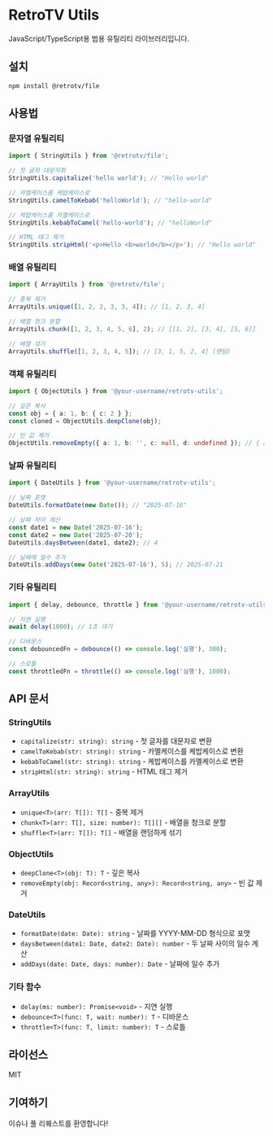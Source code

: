 # RetroTV Utils

JavaScript/TypeScript용 범용 유틸리티 라이브러리입니다.

## 설치

```bash
npm install @retrotv/file
```

## 사용법

### 문자열 유틸리티

```typescript
import { StringUtils } from '@retrotv/file';

// 첫 글자 대문자화
StringUtils.capitalize('hello world'); // "Hello world"

// 카멜케이스를 케밥케이스로
StringUtils.camelToKebab('helloWorld'); // "hello-world"

// 케밥케이스를 카멜케이스로
StringUtils.kebabToCamel('hello-world'); // "helloWorld"

// HTML 태그 제거
StringUtils.stripHtml('<p>Hello <b>world</b></p>'); // "Hello world"
```

### 배열 유틸리티

```typescript
import { ArrayUtils } from '@retrotv/file';

// 중복 제거
ArrayUtils.unique([1, 2, 2, 3, 3, 4]); // [1, 2, 3, 4]

// 배열 청크 분할
ArrayUtils.chunk([1, 2, 3, 4, 5, 6], 2); // [[1, 2], [3, 4], [5, 6]]

// 배열 섞기
ArrayUtils.shuffle([1, 2, 3, 4, 5]); // [3, 1, 5, 2, 4] (랜덤)
```

### 객체 유틸리티

```typescript
import { ObjectUtils } from '@your-username/retrotv-utils';

// 깊은 복사
const obj = { a: 1, b: { c: 2 } };
const cloned = ObjectUtils.deepClone(obj);

// 빈 값 제거
ObjectUtils.removeEmpty({ a: 1, b: '', c: null, d: undefined }); // { a: 1 }
```

### 날짜 유틸리티

```typescript
import { DateUtils } from '@your-username/retrotv-utils';

// 날짜 포맷
DateUtils.formatDate(new Date()); // "2025-07-16"

// 날짜 차이 계산
const date1 = new Date('2025-07-16');
const date2 = new Date('2025-07-20');
DateUtils.daysBetween(date1, date2); // 4

// 날짜에 일수 추가
DateUtils.addDays(new Date('2025-07-16'), 5); // 2025-07-21
```

### 기타 유틸리티

```typescript
import { delay, debounce, throttle } from '@your-username/retrotv-utils';

// 지연 실행
await delay(1000); // 1초 대기

// 디바운스
const debouncedFn = debounce(() => console.log('실행'), 300);

// 스로틀
const throttledFn = throttle(() => console.log('실행'), 1000);
```

## API 문서

### StringUtils
- `capitalize(str: string): string` - 첫 글자를 대문자로 변환
- `camelToKebab(str: string): string` - 카멜케이스를 케밥케이스로 변환
- `kebabToCamel(str: string): string` - 케밥케이스를 카멜케이스로 변환
- `stripHtml(str: string): string` - HTML 태그 제거

### ArrayUtils
- `unique<T>(arr: T[]): T[]` - 중복 제거
- `chunk<T>(arr: T[], size: number): T[][]` - 배열을 청크로 분할
- `shuffle<T>(arr: T[]): T[]` - 배열을 랜덤하게 섞기

### ObjectUtils
- `deepClone<T>(obj: T): T` - 깊은 복사
- `removeEmpty(obj: Record<string, any>): Record<string, any>` - 빈 값 제거

### DateUtils
- `formatDate(date: Date): string` - 날짜를 YYYY-MM-DD 형식으로 포맷
- `daysBetween(date1: Date, date2: Date): number` - 두 날짜 사이의 일수 계산
- `addDays(date: Date, days: number): Date` - 날짜에 일수 추가

### 기타 함수
- `delay(ms: number): Promise<void>` - 지연 실행
- `debounce<T>(func: T, wait: number): T` - 디바운스
- `throttle<T>(func: T, limit: number): T` - 스로틀

## 라이선스

MIT

## 기여하기

이슈나 풀 리퀘스트를 환영합니다!
